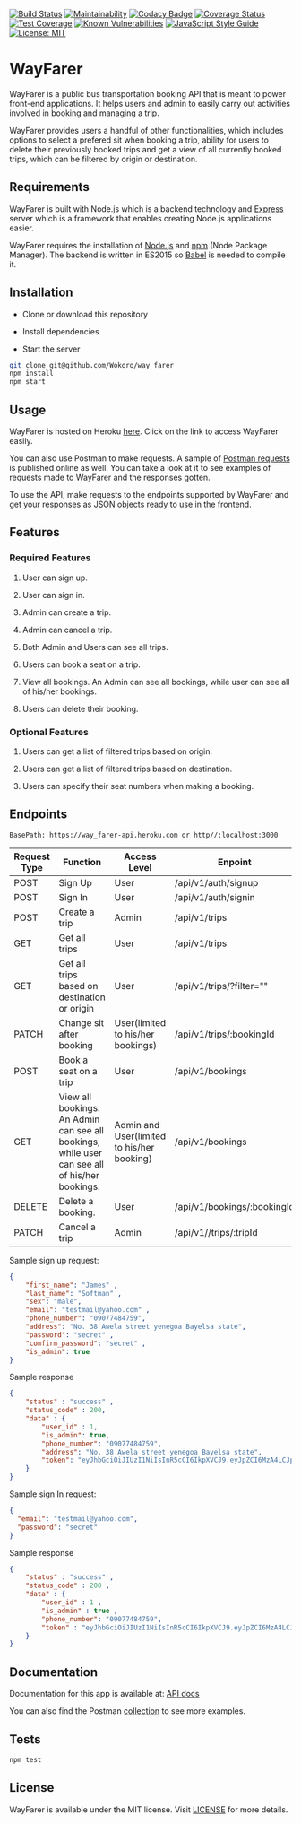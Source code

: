 [![Build Status](https://travis-ci.com/Wokoro/way_farer_test.svg?branch=develop)](https://travis-ci.com/Wokoro/way_farer_test)
[![Maintainability](https://api.codeclimate.com/v1/badges/238553b25e94ef730b2e/maintainability)](https://codeclimate.com/github/Wokoro/way_farer_test/maintainability)
[![Codacy Badge](https://api.codacy.com/project/badge/Grade/5e0e7fbf880f4945b71bd0e6ee42aa68)](https://www.codacy.com/app/Wokoro/way_farer_test?utm_source=github.com&utm_medium=referral&utm_content=Wokoro/way_farer_test&utm_campaign=Badge_Grade)
[![Coverage Status](https://coveralls.io/repos/github/Wokoro/way_farer_test/badge.svg?branch=develop)](https://coveralls.io/github/Wokoro/way_farer_test?branch=ft-user-signup-166986542)
[![Test Coverage](https://api.codeclimate.com/v1/badges/238553b25e94ef730b2e/test_coverage)](https://codeclimate.com/github/Wokoro/way_farer_test/test_coverage)
[![Known Vulnerabilities](https://snyk.io/test/github/Wokoro/way_farer_test/develop/badge.svg)](https://snyk.io/test/github/Wokoro/way_farer_test/develop)
[![JavaScript Style Guide](https://img.shields.io/badge/code_style-standard-brightgreen.svg)](https://standardjs.com)
[![License: MIT](https://img.shields.io/badge/License-MIT-yellow.svg)](https://opensource.org/licenses/MIT)

# WayFarer

WayFarer is a public bus transportation booking API that is meant to power front-end applications. It helps users and admin to easily carry out activities involved in booking and managing a trip.

WayFarer provides users a handful of other functionalities, which includes options to select a prefered sit when booking a trip, ability for users to delete their previously booked trips and get a view of all currently booked trips, which can be filtered by origin or destination.

## Requirements

WayFarer is built with Node.js which is a backend technology and [Express](https://expressjs.com) server which is a framework that enables creating Node.js applications easier.

WayFarer requires the installation of [Node.js](http://nodejs.org) and [npm](https://www.npmjs.com/) (Node Package Manager). The backend is written in ES2015 so [Babel](https://babeljs.io/) is needed to compile it.

## Installation

-   Clone or download this repository

-   Install dependencies

-   Start the server

```bash
git clone git@github.com/Wokoro/way_farer
npm install
npm start
```

## Usage

WayFarer is hosted on Heroku [here](https://api-way-farer.herokuapp.com/api/v1/swaggerdocs/). Click on the link to access WayFarer easily.

You can also use Postman to make requests. A sample of [Postman requests](https://web.postman.co/collections/8118230-5ff4eab3-4247-4815-bcbd-48ebf18b5365?version=latest&workspace=6f15fe7e-edc1-4462-837b-07a4805b6556) is published online as well. You can take a look at it to see examples of requests made to WayFarer and the responses gotten.

To use the API, make requests to the endpoints supported by WayFarer and get your responses as JSON objects ready to use in the frontend.

## Features

### Required Features

1.  User can sign up.

2.  User can sign in.

3.  Admin can create a trip.

4.  Admin can cancel a trip.

5.  Both Admin and Users can see all trips.

6.  Users can book a seat on a trip.

7.  View all bookings. An Admin can see all bookings, while user can see all of his/her
    bookings.

8.  Users can delete their booking.

### Optional Features

1.  Users can get a list of filtered trips based on origin.

2.  Users can get a list of filtered trips based on destination.

3.  Users can specify their seat numbers when making a booking.

## Endpoints

    BasePath: https://way_farer-api.heroku.com or http//:localhost:3000

| Request Type | Function                                                                                      | Access Level                               | Enpoint                     | Postman Collection |
| ------------ | --------------------------------------------------------------------------------------------- | ------------------------------------------ | --------------------------- | ------------------ |
| POST         | Sign Up                                                                                       | User                                       | /api/v1/auth/signup         |                    |
| POST         | Sign In                                                                                       | User                                       | /api/v1/auth/signin         |                    |
| POST         | Create a trip                                                                                 | Admin                                      | /api/v1/trips               |                    |
| GET          | Get all trips                                                                                 | User                                       | /api/v1/trips               |                    |
| GET          | Get all trips based on destination or origin                                                  | User                                       | /api/v1/trips/?filter=""    |                    |
| PATCH        | Change sit after booking                                                                      | User(limited to his/her bookings)          | /api/v1/trips/:bookingId    |                    |
| POST         | Book a seat on a trip                                                                         | User                                       | /api/v1/bookings            |                    |
| GET          | View all bookings. An Admin can see all bookings, while user can see all of his/her bookings. | Admin and User(limited to his/her booking) | /api/v1/bookings            |                    |
| DELETE       | Delete a booking.                                                                             | User                                       | /api/v1/bookings/:bookingId |                    |
| PATCH        | Cancel a trip                                                                                 | Admin                                      | /api/v1//trips/:tripId      |                    |

Sample sign up request:

```JSON
{
    "first_name": "James" ,
    "last_name": "Softman" ,
    "sex": "male",
    "email": "testmail@yahoo.com" ,
    "phone_number": "09077484759",
    "address": "No. 38 Awela street yenegoa Bayelsa state",
    "password": "secret" ,
    "comfirm_password": "secret" ,
    "is_admin": true
}
```

Sample response

```JSON
{
    "status" : "success" ,
    "status_code" : 200,
    "data" : {
        "user_id" : 1,
        "is_admin": true,
        "phone_number": "09077484759",
        "address": "No. 38 Awela street yenegoa Bayelsa state",
        "token": "eyJhbGciOiJIUzI1NiIsInR5cCI6IkpXVCJ9.eyJpZCI6MzA4LCJpYXQiOjE1NTUxMDQzODQsImV4cCI6MTU1NTEwNzk4NH0.FCLELkNiNK8aqtIFLSGzRo1GUzLRfjpwM2NNl3Su2ow"
    }
}
```

Sample sign In request:

```JSON
{
  "email": "testmail@yahoo.com",
  "password": "secret"
}
```

Sample response

```JSON
{
    "status" : "success" ,
    "status_code" : 200 ,
    "data" : {
        "user_id" : 1 ,
        "is_admin" : true ,
        "phone_number": "09077484759",
        "token" : "eyJhbGciOiJIUzI1NiIsInR5cCI6IkpXVCJ9.eyJpZCI6MzA4LCJpYXQiOjE1NTUxMDQzODQsImV4cCI6MTU1NTEwNzk4NH0.FCLELkNiNK8aqtIFLSGzRo1GUzLRfjpwM2NNl3Su2ow"
    }
}
```

## Documentation

Documentation for this app is available at: [API docs](https://api-way-farer.herokuapp.com/api/v1/swaggerdocs/)

You can also find the Postman [collection](https://www.getpostman.com/collections/deabbb2d473d3579c001) to see more examples.

## Tests

```Bash
npm test
```

## License

WayFarer is available under the MIT license. Visit [LICENSE](https://github.com/Wokoro/way_farer/blob/master/LICENSE.md) for more details.
